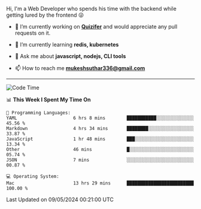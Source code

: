 Hi, I'm a Web Developer who spends his time with the backend while getting lured by the frontend 😜

- 🔭 I’m currently working on **[Quizifer](https://github.com/SutharMukesh/Quizifer/)** and would appreciate any pull requests on it.

- 🌱 I’m currently learning **redis, kubernetes**

- 💬 Ask me about **javascript, nodejs, CLI tools**

- 📫 How to reach me **mukeshsuthar336@gmail.com**

---
<!--START_SECTION:waka-->
![Code Time](http://img.shields.io/badge/Code%20Time-2%2C952%20hrs%2015%20mins-blue)

📊 **This Week I Spent My Time On** 

```text
💬 Programming Languages: 
YAML                     6 hrs 8 mins        ███████████░░░░░░░░░░░░░░   45.56 % 
Markdown                 4 hrs 34 mins       ████████░░░░░░░░░░░░░░░░░   33.87 % 
JavaScript               1 hr 48 mins        ███░░░░░░░░░░░░░░░░░░░░░░   13.34 % 
Other                    46 mins             █░░░░░░░░░░░░░░░░░░░░░░░░   05.74 % 
JSON                     7 mins              ░░░░░░░░░░░░░░░░░░░░░░░░░   00.87 % 

💻 Operating System: 
Mac                      13 hrs 29 mins      █████████████████████████   100.00 % 
```


 Last Updated on 09/05/2024 00:21:00 UTC
<!--END_SECTION:waka-->
